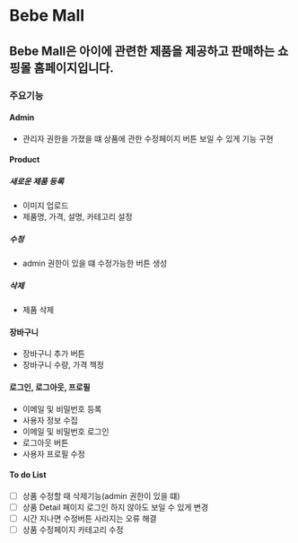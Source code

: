 # Bebe Mall

## Bebe Mall은 아이에 관련한 제품을 제공하고 판매하는 쇼핑몰 홈페이지입니다.

### 주요기능

#### Admin

- 관리자 권한을 가졌을 떄 상품에 관한 수정페이지 버튼 보일 수 있게 기능 구현

#### Product

##### 새로운 제품 등록

- 이미지 업로드
- 제품명, 가격, 설명, 카테고리 설정

##### 수정

- admin 권한이 있을 떄 수정가능한 버튼 생성

##### 삭제

- 제품 삭제

#### 장바구니

- 장바구니 추가 버튼
- 장바구니 수량, 가격 책정

#### 로그인, 로그아웃, 프로필

- 이메일 및 비밀번호 등록
- 사용자 정보 수집
- 이메일 및 비밀번호 로그인
- 로그아웃 버튼
- 사용자 프로필 수정

#### To do List

- [ ] 상품 수정할 때 삭제기능(admin 권한이 있을 떄)
- [ ] 상품 Detail 페이지 로그인 하지 않아도 보일 수 있게 변경
- [ ] 시간 지나면 수정버튼 사라지는 오류 해결
- [ ] 상품 수정페이지 카테고리 수정
